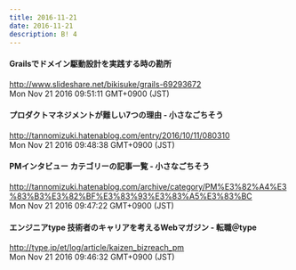```yaml
---
title: 2016-11-21
date: 2016-11-21
description: B! 4
---
```


#### Grailsでドメイン駆動設計を実践する時の勘所
http://www.slideshare.net/bikisuke/grails-69293672<br>
Mon Nov 21 2016 09:51:11 GMT+0900 (JST)<br>


#### プロダクトマネジメントが難しい7つの理由 - 小さなごちそう
http://tannomizuki.hatenablog.com/entry/2016/10/11/080310<br>
Mon Nov 21 2016 09:48:38 GMT+0900 (JST)<br>


#### PMインタビュー カテゴリーの記事一覧 - 小さなごちそう
http://tannomizuki.hatenablog.com/archive/category/PM%E3%82%A4%E3%83%B3%E3%82%BF%E3%83%93%E3%83%A5%E3%83%BC<br>
Mon Nov 21 2016 09:47:22 GMT+0900 (JST)<br>


#### エンジニアtype 技術者のキャリアを考えるWebマガジン - 転職＠type
http://type.jp/et/log/article/kaizen_bizreach_pm<br>
Mon Nov 21 2016 09:46:32 GMT+0900 (JST)<br>


